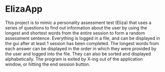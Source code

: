 # ElizaApp

This project is to mimic a personality assessment test (Eliza) that uses a series of questions to find out information about the user by using the longest and shortest words from the entire session to form a random assessment sentence. Everything is logged in a file, and can be displayed in the gui after at least 1 session has been completed.
The longest words from each answer can be displayed in the order in which they were provided by the user and logged into the file. They can also be sorted and displayed alphabetically.
The program is exited by X-ing out of the application window, or hitting the end session button.
